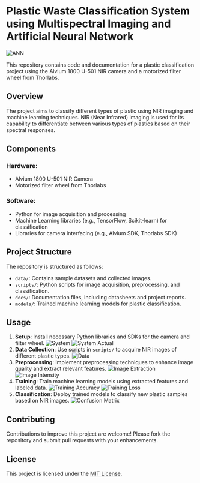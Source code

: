 # Plastic Waste Classification System using Multispectral Imaging and Artificial Neural Network
![ANN](results/ann_architecture.PNG)

This repository contains code and documentation for a plastic classification project using the Alvium 1800 U-501 NIR camera and a motorized filter wheel from Thorlabs.

## Overview

The project aims to classify different types of plastic using NIR imaging and machine learning techniques. NIR (Near Infrared) imaging is used for its capability to differentiate between various types of plastics based on their spectral responses.

## Components

### Hardware:
- Alvium 1800 U-501 NIR Camera
- Motorized filter wheel from Thorlabs

### Software:
- Python for image acquisition and processing
- Machine Learning libraries (e.g., TensorFlow, Scikit-learn) for classification
- Libraries for camera interfacing (e.g., Alvium SDK, Thorlabs SDK)

## Project Structure

The repository is structured as follows:

- `data/`: Contains sample datasets and collected images.
- `scripts/`: Python scripts for image acquisition, preprocessing, and classification.
- `docs/`: Documentation files, including datasheets and project reports.
- `models/`: Trained machine learning models for plastic classification.

## Usage

1. **Setup**: Install necessary Python libraries and SDKs for the camera and filter wheel.
   ![System](results/system.PNG) ![System Actual](results/system_actual.PNG)
2. **Data Collection**: Use scripts in `scripts/` to acquire NIR images of different plastic types.
   ![Data](results/image_per_wavelength.PNG)
3. **Preprocessing**: Implement preprocessing techniques to enhance image quality and extract relevant features.
   ![Image Extraction](results/image_extract.PNG) ![Image Intensity](results/image_intensity.PNG)
4. **Training**: Train machine learning models using extracted features and labeled data.
   ![Training Accuracy](results/training_accuracy.PNG) ![Training Loss](results/training_loss.PNG)
5. **Classification**: Deploy trained models to classify new plastic samples based on NIR images.
   ![Confusion Matrix](results/confusion_matrix.PNG)
## Contributing

Contributions to improve this project are welcome! Please fork the repository and submit pull requests with your enhancements.

## License

This project is licensed under the [MIT License](LICENSE).
